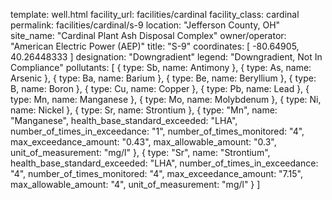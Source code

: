 template: well.html
facility_url: facilities/cardinal
facility_class: cardinal
permalink: facilities/cardinal/s-9
location: "Jefferson County, OH"
site_name: "Cardinal Plant Ash Disposal Complex"
owner/operator: "American Electric Power (AEP)"
title: "S-9"
coordinates: [
  -80.64905,
  40.26448333
]
designation: "Downgradient"
legend: "Downgradient, Not In Compliance"
pollutants: [
  {
    type: Sb,
    name: Antimony
  },
  {
    type: As,
    name: Arsenic
  },
  {
    type: Ba,
    name: Barium
  },
  {
    type: Be,
    name: Beryllium
  },
  {
    type: B,
    name: Boron
  },
  {
    type: Cu,
    name: Copper
  },
  {
    type: Pb,
    name: Lead
  },
  {
    type: Mn,
    name: Manganese
  },
  {
    type: Mo,
    name: Molybdenum
  },
  {
    type: Ni,
    name: Nickel
  },
  {
    type: Sr,
    name: Strontium
  },
  {
  type: "Mn",
  name: "Manganese",
  health_base_standard_exceeded: "LHA",
  number_of_times_in_exceedance: "1",
  number_of_times_monitored: "4",
  max_exceedance_amount: "0.43",
  max_allowable_amount: "0.3",
  unit_of_measurement: "mg/l"
  },
  {
  type: "Sr",
  name: "Strontium",
  health_base_standard_exceeded: "LHA",
  number_of_times_in_exceedance: "4",
  number_of_times_monitored: "4",
  max_exceedance_amount: "7.15",
  max_allowable_amount: "4",
  unit_of_measurement: "mg/l"
  }
]
